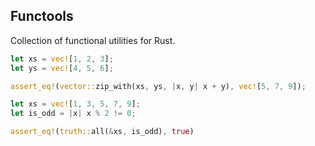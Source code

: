 ## Functools

Collection of functional utilities for Rust.

```rust
let xs = vec![1, 2, 3];
let ys = vec![4, 5, 6];

assert_eq!(vector::zip_with(xs, ys, |x, y| x + y), vec![5, 7, 9]);
```

```rust
let xs = vec![1, 3, 5, 7, 9];
let is_odd = |x| x % 2 != 0;

assert_eq!(truth::all(&xs, is_odd), true)
```
